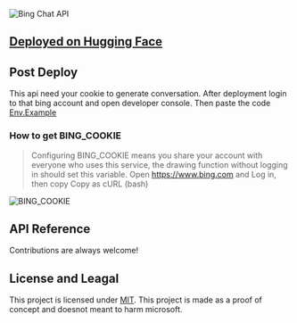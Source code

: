 ![Bing Chat API](https://user-images.githubusercontent.com/51857187/221339911-75f3e232-1c7b-4877-b3fe-8a1b77c5c744.jpg)

## [Deployed on Hugging Face](https://huggingface.co/login?next=%2Fspaces%2Fngoctuanai%2Fgpt4-api%3Fduplicate%3Dtrue)

## Post Deploy

This api need your cookie to generate conversation. After deployment login to that bing account and open developer console. Then paste the code <a href="/.env.example">Env.Example</a>

### How to get BING_COOKIE

> Configuring BING_COOKIE means you share your account with everyone who uses this service, the drawing function without logging in should set this variable. Open https://www.bing.com and Log in, then copy Copy as cURL (bash)

![BING_COOKIE](https://github-production-user-asset-6210df.s3.amazonaws.com/128912789/283979541-9ddecd5c-4fd4-41e8-b699-dbb185242757.png)

## API Reference

Contributions are always welcome!

## License and Leagal

This project is licensed under [MIT](https://github.com/chokiproai/GPT4-API/blob/master/LICENSE). This project is made as a proof of concept and doesnot meant to harm microsoft.
